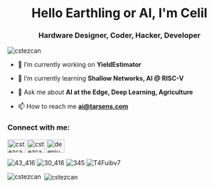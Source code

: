 
<h1 align="center">Hello Earthling or AI, I'm Celil</h1>
<h3 align="center">Hardware Designer, Coder, Hacker, Developer</h3>

<p align="left"> <img src="https://komarev.com/ghpvc/?username=cstezcan&label=Profile%20views&color=0e75b6&style=flat" alt="cstezcan" /> </p>

- 🔭 I’m currently working on **YieldEstimator**

- 🌱 I’m currently learning **Shallow Networks, AI @ RISC-V**

- 💬 Ask me about **AI at the Edge, Deep Learning, Agriculture**

- 📫 How to reach me **ai@tarsens.com**

<h3 align="left">Connect with me:</h3>
<p align="left">
<a href="https://twitter.com/cstezcan" target="blank"><img align="center" src="https://cdn.jsdelivr.net/npm/simple-icons@3.0.1/icons/twitter.svg" alt="cstezcan" height="30" width="40" /></a>
<a href="https://linkedin.com/in/cstezcan/" target="blank"><img align="center" src="https://cdn.jsdelivr.net/npm/simple-icons@3.0.1/icons/linkedin.svg" alt="cstezcan/" height="30" width="40" /></a>
<a href="https://kaggle.com/deepjunkie" target="blank"><img align="center" src="https://cdn.jsdelivr.net/npm/simple-icons@3.0.1/icons/kaggle.svg" alt="deepjunkie" height="30" width="40" /></a>
</p>


![43_416](https://user-images.githubusercontent.com/33690601/146591550-40bb1c51-e671-4400-89f6-2371ebe5a49b.jpg)
![30_416](https://user-images.githubusercontent.com/33690601/146591565-8700aa74-ad1e-4540-a48c-531d324c652d.jpg)
![345](https://user-images.githubusercontent.com/33690601/146591613-50d84795-8abf-46d4-80f8-d760ce30bcbc.jpg)
![T4Fuibv7](https://user-images.githubusercontent.com/33690601/146591661-602ff89a-a835-475f-9828-667edc72f55b.jpg)


<p><img align="left" src="https://github-readme-stats.vercel.app/api/top-langs?username=cstezcan&show_icons=true&locale=en&layout=compact" alt="cstezcan" /></p>

<p>&nbsp;<img align="center" src="https://github-readme-stats.vercel.app/api?username=cstezcan&show_icons=true&locale=en" alt="cstezcan" /></p>

<script type="text/javascript" src="https://platform.linkedin.com/badges/js/profile.js" async defer></script>
<div class="LI-profile-badge"  data-version="v1" data-size="large" data-locale="en_US" data-type="horizontal" data-theme="light" data-vanity="cstezcan"><a class="LI-simple-link" href='https://tr.linkedin.com/in/cstezcan?trk=profile-badge'></a></div>
	
</div>
